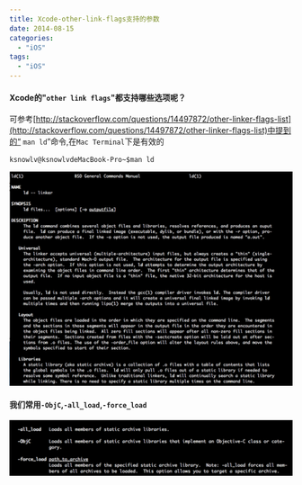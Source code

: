 ```yaml
---
title: Xcode-other-link-flags支持的参数
date: 2014-08-15
categories:
  - "iOS"
tags:
  - "iOS"
---
```

<!--more-->
#### Xcode的"`other link flags`"都支持哪些选项呢？<!--more-->

可参考[http://stackoverflow.com/questions/14497872/other-linker-flags-list](http://stackoverflow.com/questions/14497872/other-linker-flags-list)中提到的“ `man ld`”命令,在`Mac Terminal`下是有效的


    ksnowlv@ksnowlvdeMacBook-Pro~$man ld

![image](/images/post/2014-08-15-xcode-other-link-flags-list/overview.png)

#### 我们常用`-ObjC`,`-all_load`,`-force_load`
![image](/images/post/2014-08-15-xcode-other-link-flags-list/other_link_flag.png)





